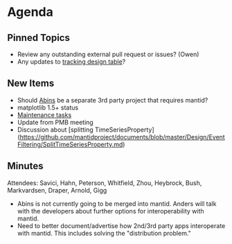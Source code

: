 Agenda
======

Pinned Topics
-------------
* Review any outstanding external pull request or issues? (Owen)
* Any updates to [tracking design table](https://github.com/mantidproject/documents/blob/master/Project-Management/TechnicalSteeringCommittee/reports/TSC-TrackingDesignProposals.md)?

New Items
---------
* Should [Abins](https://github.com/mantidproject/mantid/pull/18435) be a separate 3rd party project that requires mantid?
* matplotlib 1.5+ status
* [Maintenance tasks](../reports/MaintenanceTasks.md)
* Update from PMB meeting
* Discussion about [splitting TimeSeriesProperty] (https://github.com/mantidproject/documents/blob/master/Design/EventFiltering/SplitTimeSeriesProperty.md)

Minutes
-------
Attendees: Savici, Hahn, Peterson, Whitfield, Zhou, Heybrock, Bush, Markvardsen, Draper, Arnold, Gigg

* Abins is not currently going to be merged into mantid. Anders will talk with the developers about further options for interoperability with mantid.
* Need to better document/advertise how 2nd/3rd party apps interoperate with mantid. This includes solving the "distribution problem."
